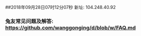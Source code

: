 ##2018年09月28日07时12分07秒 新址: 104.248.40.92
### 兔友常见问题及解答: https://github.com/wanggonging/d/blob/w/FAQ.md
